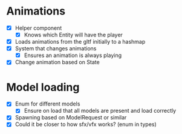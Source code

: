 # Animations
- [x] Helper component
	- [x] Knows which Entity will have the player
- [x] Loads animations from the gltf initially to a hashmap
- [x] System that changes animations
	- [x] Ensures an animation is always playing
- [x] Change animation based on State

# Model loading
- [x] Enum for different models
	- [x] Ensure on load that all models are present and load correctly
- [x] Spawning based on ModelRequest or similar
- [x] Could it be closer to how sfx/vfx works? (enum in types)